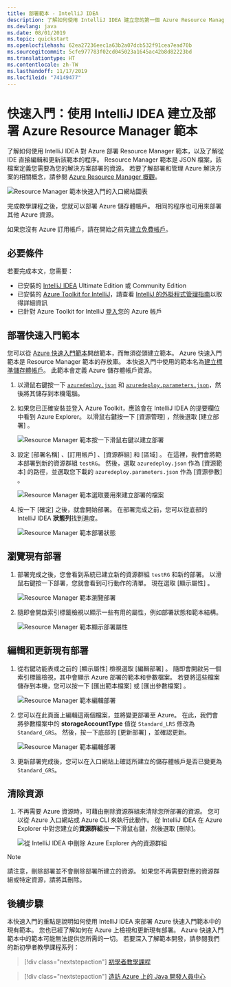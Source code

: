 ```yaml
---
title: 部署範本 - IntelliJ IDEA
description: 了解如何使用 IntelliJ IDEA 建立您的第一個 Azure Resource Manager 範本，以及如何加以部署。
ms.devlang: java
ms.date: 08/01/2019
ms.topic: quickstart
ms.openlocfilehash: 62ea27236eec1a63b2a07dcb532f91cea7ead70b
ms.sourcegitcommit: 5cfe977783f02cd045023a1645ac42b8d82223bd
ms.translationtype: HT
ms.contentlocale: zh-TW
ms.lasthandoff: 11/17/2019
ms.locfileid: "74149477"
---
```

# <a name="quickstart-create-and-deploy-azure-resource-manager-templates-by-using-the-intellij-idea"></a>快速入門：使用 IntelliJ IDEA 建立及部署 Azure Resource Manager 範本

了解如何使用 IntelliJ IDEA 對 Azure 部署 Resource Manager 範本，以及了解從 IDE 直接編輯和更新該範本的程序。 Resource Manager 範本是 JSON 檔案，該檔案定義您需要為您的解決方案部署的資源。 若要了解部署和管理 Azure 解決方案的相關概念，請參閱 [Azure Resource Manager 概觀](resource-group-overview.md)。

![Resource Manager 範本快速入門的入口網站圖表](./media/resource-manager-quickstart-create-templates-use-the-portal/azure-resource-manager-export-deploy-template-portal.png)

完成教學課程之後，您就可以部署 Azure 儲存體帳戶。 相同的程序也可用來部署其他 Azure 資源。

如果您沒有 Azure 訂用帳戶，請在開始之前先[建立免費帳戶](https://azure.microsoft.com/free/)。

## <a name="prerequisites"></a>必要條件

若要完成本文，您需要：

* 已安裝的 [IntelliJ IDEA](https://www.jetbrains.com/idea/download/) Ultimate Edition 或 Community Edition
* 已安裝的 [Azure Toolkit for IntelliJ](https://plugins.jetbrains.com/plugin/8053)，請查看 [IntelliJ 的外掛程式管理指南](https://www.jetbrains.com/help/idea/managing-plugins.html)以取得詳細資訊
* 已針對 Azure Toolkit for IntelliJ [登入](https://docs.microsoft.com/java/azure/intellij/azure-toolkit-for-intellij-sign-in-instructions)您的 Azure 帳戶

## <a name="deploy-a-quickstart-template"></a>部署快速入門範本

您可以從 [Azure 快速入門範本](https://azure.microsoft.com/resources/templates/)開啟範本，而無須從頭建立範本。 Azure 快速入門範本是 Resource Manager 範本的存放庫。 本快速入門中使用的範本名為[建立標準儲存體帳戶](https://github.com/Azure/azure-quickstart-templates/tree/master/101-storage-account-create/)。 此範本會定義 Azure 儲存體帳戶資源。

1. 以滑鼠右鍵按一下 [`azuredeploy.json`](https://raw.githubusercontent.com/Azure/azure-quickstart-templates/master/101-storage-account-create/azuredeploy.json) 和 [`azuredeploy.parameters.json`](https://raw.githubusercontent.com/Azure/azure-quickstart-templates/master/101-storage-account-create/azuredeploy.parameters.json)，然後將其儲存到本機電腦。

1. 如果您已正確安裝並登入 Azure Toolkit，應該會在 IntelliJ IDEA 的提要欄位中看到 Azure Explorer。 以滑鼠右鍵按一下 [資源管理]  ，然後選取 [建立部署]  。

    ![Resource Manager 範本按一下滑鼠右鍵以建立部署](./media/resource-manager-quickstart-create-templates-use-intellij/resource-manager-create-deployment-right-click.png)

1. 設定 [部署名稱]  、[訂用帳戶]  、[資源群組]  和 [區域]  。 在這裡，我們會將範本部署到新的資源群組 `testRG`。 然後，選取 `azuredeploy.json` 作為 [資源範本]  的路徑，並選取您下載的 `azuredeploy.parameters.json` 作為 [資源參數]  。

    ![Resource Manager 範本選取要用來建立部署的檔案](./media/resource-manager-quickstart-create-templates-use-intellij/resource-manager-create-deployment-select-files.png)

1. 按一下 [確定] 之後，就會開始部署。 在部署完成之前，您可以從底部的 IntelliJ IDEA **狀態列**找到進度。

    ![Resource Manager 範本部署狀態](./media/resource-manager-quickstart-create-templates-use-intellij/resource-manager-create-deployment-status.png)

## <a name="browse-an-existing-deployment"></a>瀏覽現有部署

1. 部署完成之後，您會看到系統已建立新的資源群組 `testRG` 和新的部署。 以滑鼠右鍵按一下部署，您就會看到可行動作的清單。 現在選取 [顯示屬性]  。

    ![Resource Manager 範本瀏覽部署](./media/resource-manager-quickstart-create-templates-use-intellij/resource-manager-deployment-browse.png)

1. 隨即會開啟索引標籤檢視以顯示一些有用的屬性，例如部署狀態和範本結構。

    ![Resource Manager 範本顯示部署屬性](./media/resource-manager-quickstart-create-templates-use-intellij/resource-manager-deployment-show-properties.png)

## <a name="edit-and-update-an-existing-deployment"></a>編輯和更新現有部署

1. 從右鍵功能表或之前的 [顯示屬性] 檢視選取 [編輯部署]  。 隨即會開啟另一個索引標籤檢視，其中會顯示 Azure 部署的範本和參數檔案。 若要將這些檔案儲存到本機，您可以按一下 [匯出範本檔案]  或 [匯出參數檔案]  。

    ![Resource Manager 範本編輯部署](./media/resource-manager-quickstart-create-templates-use-intellij/resource-manager-edit-deployment.png)

1. 您可以在此頁面上編輯這兩個檔案，並將變更部署至 Azure。 在此，我們會將參數檔案中的 **storageAccountType** 值從 `Standard_LRS` 修改為 `Standard_GRS`。 然後，按一下底部的 [更新部署]  ，並確認更新。

    ![Resource Manager 範本編輯部署](./media/resource-manager-quickstart-create-templates-use-intellij/resource-manager-edit-deployment-update.png)

1. 更新部署完成後，您可以在入口網站上確認所建立的儲存體帳戶是否已變更為 `Standard_GRS`。

## <a name="clean-up-resources"></a>清除資源

1. 不再需要 Azure 資源時，可藉由刪除資源群組來清除您所部署的資源。 您可以從 Azure 入口網站或 Azure CLI 來執行此動作。 從 IntelliJ IDEA 在 Azure Explorer 中對您建立的**資源群組**按一下滑鼠右鍵，然後選取 [刪除]。

    ![從 IntelliJ IDEA 中刪除 Azure Explorer 內的資源群組](./media/resource-manager-quickstart-create-templates-use-intellij/delete-resource-group.png)

> [!NOTE]
> 請注意，刪除部署並不會刪除部署所建立的資源。 如果您不再需要對應的資源群組或特定資源，請將其刪除。

## <a name="next-steps"></a>後續步驟

本快速入門的重點是說明如何使用 IntelliJ IDEA 來部署 Azure 快速入門範本中的現有範本。 您也已經了解如何在 Azure 上檢視和更新現有部署。 Azure 快速入門範本中的範本可能無法提供您所需的一切。 若要深入了解範本開發，請參閱我們的新初學者教學課程系列：

> [!div class="nextstepaction"]
> [初學者教學課程](./template-tutorial-create-first-template.md)

> [!div class="nextstepaction"]
> [造訪 Azure 上的 Java 開發人員中心](https://docs.microsoft.com/azure/java)
